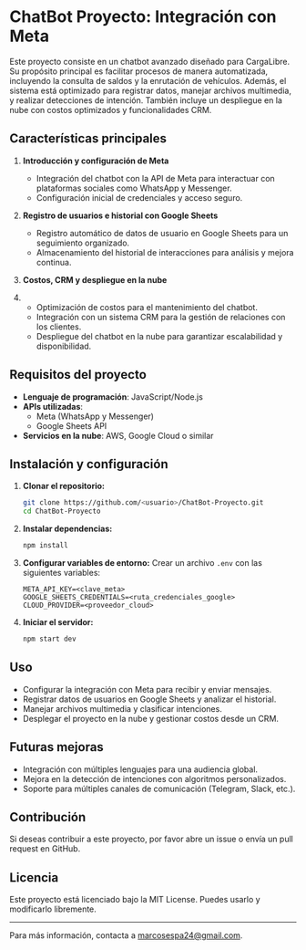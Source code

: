 # ChatBot Proyecto: Integración con Meta

Este proyecto consiste en un chatbot avanzado diseñado para CargaLibre. Su propósito principal es facilitar procesos de manera automatizada, incluyendo la consulta de saldos y la enrutación de vehículos. Además, el sistema está optimizado para registrar datos, manejar archivos multimedia, y realizar detecciones de intención. También incluye un despliegue en la nube con costos optimizados y funcionalidades CRM.

## Características principales

1. **Introducción y configuración de Meta**

   - Integración del chatbot con la API de Meta para interactuar con plataformas sociales como WhatsApp y Messenger.
   - Configuración inicial de credenciales y acceso seguro.

2. **Registro de usuarios e historial con Google Sheets**

   - Registro automático de datos de usuario en Google Sheets para un seguimiento organizado.
   - Almacenamiento del historial de interacciones para análisis y mejora continua.
3. **Costos, CRM y despliegue en la nube**
4. 
   - Optimización de costos para el mantenimiento del chatbot.
   - Integración con un sistema CRM para la gestión de relaciones con los clientes.
   - Despliegue del chatbot en la nube para garantizar escalabilidad y disponibilidad.

## Requisitos del proyecto

- **Lenguaje de programación**: JavaScript/Node.js
- **APIs utilizadas**:
  - Meta (WhatsApp y Messenger)
  - Google Sheets API
- **Servicios en la nube**: AWS, Google Cloud o similar

## Instalación y configuración

1. **Clonar el repositorio:**

   ```bash
   git clone https://github.com/<usuario>/ChatBot-Proyecto.git
   cd ChatBot-Proyecto
   ```

2. **Instalar dependencias:**

   ```bash
   npm install
   ```

3. **Configurar variables de entorno:**
   Crear un archivo `.env` con las siguientes variables:

   ```env
   META_API_KEY=<clave_meta>
   GOOGLE_SHEETS_CREDENTIALS=<ruta_credenciales_google>
   CLOUD_PROVIDER=<proveedor_cloud>
   ```

4. **Iniciar el servidor:**

   ```bash
   npm start dev
   ```

## Uso

- Configurar la integración con Meta para recibir y enviar mensajes.
- Registrar datos de usuarios en Google Sheets y analizar el historial.
- Manejar archivos multimedia y clasificar intenciones.
- Desplegar el proyecto en la nube y gestionar costos desde un CRM.

## Futuras mejoras

- Integración con múltiples lenguajes para una audiencia global.
- Mejora en la detección de intenciones con algoritmos personalizados.
- Soporte para múltiples canales de comunicación (Telegram, Slack, etc.).

## Contribución

Si deseas contribuir a este proyecto, por favor abre un issue o envía un pull request en GitHub.

## Licencia

Este proyecto está licenciado bajo la MIT License. Puedes usarlo y modificarlo libremente.

---

Para más información, contacta a [marcosespa24@gmail.com](mailto:marcosespa24@gmail.com).

